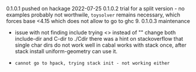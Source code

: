 
0.1.0.1
    pushed on hackage 2022-07-25
0.1.0.2 
    trial for a split version - no examples 
    probably not worthwile, 
    `toysolver` remains necessary, which forces base <4.15
    which does not allow to go to ghc 9.
0.1.0.3     maintenance 
-    issue with not finding include 
    trying <> instead of ""
    change both include-dir and C-dir to ./Cdir
    there was a hint on stackoverflow that single char dirs do not work well in cabal
    works with stack once, after stack install uniform-geometry can use it.
-     cannot go to hpack, trying stack init - not working either
